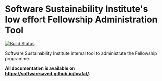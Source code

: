# Software Sustainability Institute's low effort Fellowship Administration Tool

[![Build Status](https://travis-ci.org/softwaresaved/lowfat.svg?branch=master)](https://travis-ci.org/softwaresaved/lowfat)

Software Sustainability Institute internal tool to administrate the Fellowship
programme.

**All documentation is available on https://softwaresaved.github.io/lowfat/.**
